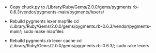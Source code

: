 
- Copy chuck.py to /Library/Ruby/Gems/2.0.0/gems/pygments.rb-0.6.3/vendor/pygments-main/pygments/lexers/

- Rebuild pygments lexer mapfile
    cd /Library/Ruby/Gems/2.0.0/gems/pygments.rb-0.6.3/vendor/pygments-main/; sudo make mapfiles

- Rebuild pygments.rb lexer cache
    cd /Library/Ruby/Gems/2.0.0/gems/pygments.rb-0.6.3/; sudo rake lexers

